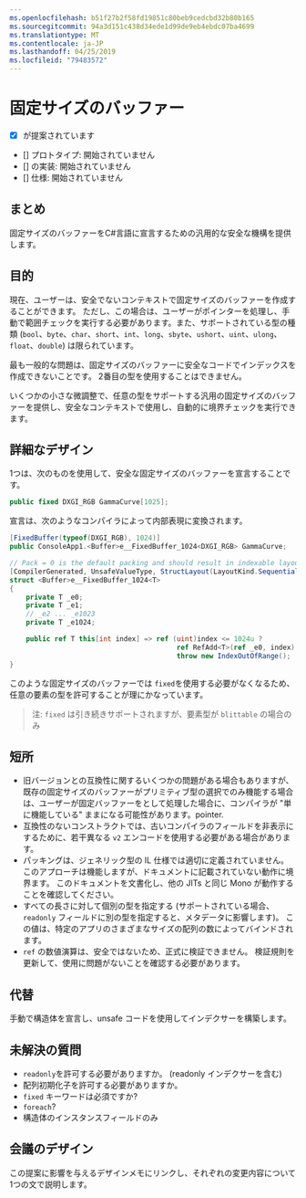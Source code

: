 ```yaml
---
ms.openlocfilehash: b51f27b2f58fd19851c80beb9cedcbd32b80b165
ms.sourcegitcommit: 94a3d151c438d34ede1d99de9eb4ebdc07ba4699
ms.translationtype: MT
ms.contentlocale: ja-JP
ms.lasthandoff: 04/25/2019
ms.locfileid: "79483572"
---
```

# <a name="fixed-sized-buffers"></a>固定サイズのバッファー

* [x] が提案されています
* [] プロトタイプ: 開始されていません
* [] の実装: 開始されていません
* [] 仕様: 開始されていません

## <a name="summary"></a>まとめ
[summary]: #summary

固定サイズのバッファーをC#言語に宣言するための汎用的な安全な機構を提供します。

## <a name="motivation"></a>目的
[motivation]: #motivation

現在、ユーザーは、安全でないコンテキストで固定サイズのバッファーを作成することができます。 ただし、この場合は、ユーザーがポインターを処理し、手動で範囲チェックを実行する必要があります。また、サポートされている型の種類 (`bool`、`byte`、`char`、`short`、`int`、`long`、`sbyte`、`ushort`、`uint`、`ulong`、`float`、`double`) は限られています。

最も一般的な問題は、固定サイズのバッファーに安全なコードでインデックスを作成できないことです。 2番目の型を使用することはできません。

いくつかの小さな微調整で、任意の型をサポートする汎用の固定サイズのバッファーを提供し、安全なコンテキストで使用し、自動的に境界チェックを実行できます。

## <a name="detailed-design"></a>詳細なデザイン
[design]: #detailed-design

1つは、次のものを使用して、安全な固定サイズのバッファーを宣言することです。

```csharp
public fixed DXGI_RGB GammaCurve[1025];
```

宣言は、次のようなコンパイラによって内部表現に変換されます。

```csharp
[FixedBuffer(typeof(DXGI_RGB), 1024)]
public ConsoleApp1.<Buffer>e__FixedBuffer_1024<DXGI_RGB> GammaCurve;

// Pack = 0 is the default packing and should result in indexable layout.
[CompilerGenerated, UnsafeValueType, StructLayout(LayoutKind.Sequential, Pack = 0)]
struct <Buffer>e__FixedBuffer_1024<T>
{
    private T _e0;
    private T _e1;
    // _e2 ... _e1023
    private T _e1024;

    public ref T this[int index] => ref (uint)index <= 1024u ?
                                         ref RefAdd<T>(ref _e0, index):
                                         throw new IndexOutOfRange();
}
```

このような固定サイズのバッファーでは `fixed`を使用する必要がなくなるため、任意の要素の型を許可することが理にかなっています。  

> 注: `fixed` は引き続きサポートされますが、要素型が `blittable` の場合のみ

## <a name="drawbacks"></a>短所
[drawbacks]: #drawbacks

* 旧バージョンとの互換性に関するいくつかの問題がある場合もありますが、既存の固定サイズのバッファーがプリミティブ型の選択でのみ機能する場合は、ユーザーが固定バッファーをとして処理した場合に、コンパイラが "単に機能している" ままになる可能性があります。pointer.
* 互換性のないコンストラクトでは、古いコンパイラのフィールドを非表示にするために、若干異なる `v2` エンコードを使用する必要がある場合があります。
* パッキングは、ジェネリック型の IL 仕様では適切に定義されていません。 このアプローチは機能しますが、ドキュメントに記載されていない動作に境界ます。 このドキュメントを文書化し、他の JITs と同じ Mono が動作することを確認してください。
* すべての長さに対して個別の型を指定する (サポートされている場合、`readonly` フィールドに別の型を指定すると、メタデータに影響します)。 この値は、特定のアプリのさまざまなサイズの配列の数によってバインドされます。
* `ref` の数値演算は、安全ではないため、正式に検証できません。 検証規則を更新して、使用に問題がないことを確認する必要があります。

## <a name="alternatives"></a>代替
[alternatives]: #alternatives

手動で構造体を宣言し、unsafe コードを使用してインデクサーを構築します。

## <a name="unresolved-questions"></a>未解決の質問
[unresolved]: #unresolved-questions

- `readonly`を許可する必要がありますか。  (readonly インデクサーを含む)
- 配列初期化子を許可する必要がありますか。
- `fixed` キーワードは必須ですか?
- `foreach`?
- 構造体のインスタンスフィールドのみ

## <a name="design-meetings"></a>会議のデザイン

この提案に影響を与えるデザインメモにリンクし、それぞれの変更内容について1つの文で説明します。